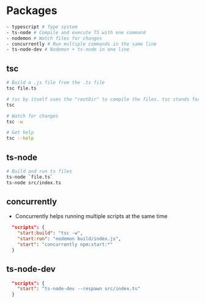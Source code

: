 # Packages

```bash
- typescript # Type system
- ts-node # Compile and execute TS with one command
- nodemon # Watch files for changes
- concurrently # Run multiple commands in the same line
- ts-node-dev # Nodemon + ts-node in one line
```

## tsc

```bash
# Build a .js file from the .ts file
tsc file.ts

# tsc by itself uses the "rootDir" to compile the files. tsc stands for Typescript Compiler
tsc

# Watch for changes
tsc -w

# Get help
tsc --help

```

## ts-node

```bash
# Build and run ts files
ts-node `file.ts`
ts-node src/index.ts
```

## concurrently

- Concurrently helps running multiple scripts at the same time

```json
  "scripts": {
    "start:build": "tsc -w",
    "start:run": "nodemon build/index.js",
    "start": "concurrently npm:start:*"
  }
```

## ts-node-dev

```json
  "scripts": {
    "start": "ts-node-dev --respawn src/index.ts"
  }
```
